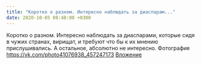 ```yaml
---
title: "Коротко о разном. Интересно наблюдать за диаспарам..."
date: 2020-10-05 08:48:00 +0300
---
```


Коротко о разном. Интересно наблюдать за диаспарами, которые сидя в чужих странах, вирищат, и требуют что бы к их мнению прислушивались. А остальное, абсолютно не интересно.
Фотография
<a class="vk-attach" href="https://vk.com/photo41076938_457247173">https://vk.com/photo41076938_457247173</a>
<a class="vk-attach" href="https://vk.com/photo41076938_457247173">Вложение</a>
